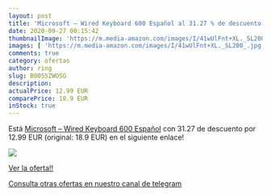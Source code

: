 ```yaml
---
layout: post
title: 'Microsoft – Wired Keyboard 600 Español al 31.27 % de descuento'
date: 2020-09-27 00:15:42
thumbnailImage: 'https://m.media-amazon.com/images/I/41wUlFnt+XL._SL200_.jpg'
images: [ 'https://m.media-amazon.com/images/I/41wUlFnt+XL._SL200_.jpg' ]
comments: true
category: ofertas
author: ring
slug: B0055ZWOSG
description:
actualPrice: 12.99 EUR
comparePrice: 18.9 EUR
inStock: true
---
```


Está [Microsoft – Wired Keyboard 600 Español](https://www.amazon.com/dp/B0055ZWOSG/?tag=redken08-20) con 31.27 de descuento por 12.99 EUR (original: 18.9 EUR) en el siguiente enlace!

[![](https://m.media-amazon.com/images/I/41wUlFnt+XL._SL200_.jpg)](https://www.amazon.com/dp/B0055ZWOSG/?tag=redken08-20)

[Ver la oferta!!](https://www.amazon.com/dp/B0055ZWOSG/?tag=redken08-20)

[Consulta otras ofertas en nuestro canal de telegram](https://t.me/s/ofertas25)
